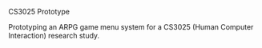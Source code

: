 CS3025 Prototype

Prototyping an ARPG game menu system for a CS3025 (Human Computer Interaction) research study.
